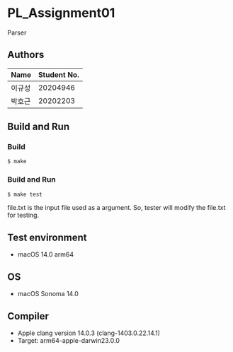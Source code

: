 # PL_Assignment01
Parser

## Authors
| Name | Student No. |
|---|---|
| 이규성 | 20204946 |
| 박호근 | 20202203 |

## Build and Run
### Build
```bash
$ make
```
### Build and Run
```bash
$ make test
```

file.txt is the input file used as a argument. So, tester will modify the file.txt for testing.


## Test environment
- macOS 14.0 arm64

## OS
- macOS Sonoma 14.0

## Compiler
- Apple clang version 14.0.3 (clang-1403.0.22.14.1)
- Target: arm64-apple-darwin23.0.0
